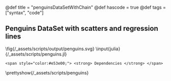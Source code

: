 @def title = "penguinsDataSetWithChain"
@def hascode = true
@def tags = ["syntax", "code"]
## Penguins DataSet with scatters and regression lines
\fig{/_assets/scripts/output/penguins.svg}
\input{julia}{/_assets/scripts/penguins.jl}

~~~
<span style="color:#e53e00;"> <strong> Dependencies </strong> </span>
~~~
\prettyshow{/_assets/scripts/penguins}
